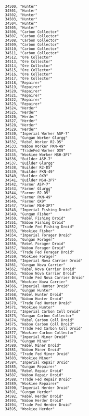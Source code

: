 ﻿```text
34500, "Hunter"
34501, "Hunter"
34502, "Hunter"
34503, "Hunter"
34504, "Hunter"
34505, "Hunter"
34506, "Carbon Collector"
34507, "Carbon Collector"
34508, "Carbon Collector"
34509, "Carbon Collector"
34510, "Carbon Collector"
34511, "Carbon Collector"
34512, "Ore Collector"
34513, "Ore Collector"
34514, "Ore Collector"
34515, "Ore Collector"
34516, "Ore Collector"
34517, "Ore Collector"
34518, "Repairer"
34519, "Repairer"
34520, "Repairer"
34521, "Repairer"
34522, "Repairer"
34523, "Repairer"
34524, "Herder"
34525, "Herder"
34526, "Herder"
34527, "Herder"
34528, "Herder"
34529, "Herder"
34530, "Imperial Worker ASP-7"
34531, "Gungan Worker Glurgg"
34532, "Rebel Worker R2-D5"
34533, "Naboo Worker PKN-49"
34534, "TradeFed Worker OX9"
34535, "Wookiee Worker MSH-3P7"
34536, "Builder ASP-7"
34537, "Builder Glurgg"
34538, "Builder R2-D5"
34539, "Builder PKN-49"
34540, "Builder OX9"
34541, "Builder MSH-3P7"
34542, "Farmer ASP-7"
34543, "Farmer Glurgg"
34544, "Farmer R2-D5"
34545, "Farmer PKN-49"
34546, "Farmer OX9"
34547, "Farmer MSH-3P7"
34548, "Imperial Fishing Droid"
34549, "Gungan Fisher"
34550, "Rebel Fishing Droid"
34551, "Naboo Fishing Droid"
34552, "Trade Fed Fishing Droid"
34553, "Wookiee Fisher"
34554, "Imperial Forager Droid"
34555, "Gungan Forager"
34556, "Rebel Forager Droid"
34557, "Naboo Forager Droid"
34558, "Trade Fed Forager Droid"
34559, "Wookiee Forager"
34560, "Imperial Nova Carrier Droid"
34561, "Gungan Nova Carrier"
34562, "Rebel Nova Carrier Droid"
34563, "Naboo Nova Carrier Droid"
34564, "Trade Fed Nova Carrier Droid"
34565, "Wookiee Nova Carrier"
34566, "Imperial Hunter Droid"
34567, "Gungan Hunter"
34568, "Rebel Hunter Droid"
34569, "Naboo Hunter Droid"
34570, "Trade Fed Hunter Droid"
34571, "Wookiee Hunter"
34572, "Imperial Carbon Coll Droid"
34573, "Gungan Carbon Collector"
34574, "Rebel Carbon Coll Droid"
34575, "Naboo Carbon Coll Droid"
34576, "Trade Fed Carbon Coll Droid"
34577, "Wookiee Carbon Collector"
34578, "Imperial Miner Droid"
34579, "Gungan Miner"
34580, "Rebel Miner Droid"
34581, "Naboo Miner Droid"
34582, "Trade Fed Miner Droid"
34583, "Wookiee Miner"
34584, "Imperial Repair Droid"
34585, "Gungan Repairer"
34586, "Rebel Repair Droid"
34587, "Naboo Repair Droid"
34588, "Trade Fed Repair Droid"
34589, "Wookiee Repairer"
34590, "Imperial Herder Droid"
34591, "Gungan Herder"
34592, "Rebel Herder Droid"
34593, "Naboo Herder Droid"
34594, "Trade Fed Herder Droid"
34595, "Wookiee Herder"
```